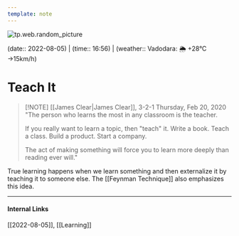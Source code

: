 ```yaml
---
template: note
---
```

![tp.web.random_picture](https://images.unsplash.com/photo-1476514525535-07fb3b4ae5f1?crop=entropy&cs=tinysrgb&fit=crop&fm=jpg&h=300&ixid=MnwxfDB8MXxyYW5kb218MHx8dHJlZSxsYW5kc2NhcGUsd2F0ZXIsbW91bnRhaW58fHx8fHwxNjU5Njk4Nzg5&ixlib=rb-1.2.1&q=80&utm_campaign=api-credit&utm_medium=referral&utm_source=unsplash_source&w=900)

(date:: 2022-08-05) | (time:: 16:56) | (weather:: Vadodara: 🌦   +28°C →15km/h)

# Teach It
> [!NOTE] [[James Clear|James Clear]], 3-2-1 Thursday, Feb 20, 2020
> "The person who learns the most in any classroom is the teacher.
> 
> If you really want to learn a topic, then "teach" it. Write a book. Teach a class. Build a product. Start a company.
> 
> The act of making something will force you to learn more deeply than reading ever will."

True learning happens when we learn something and then externalize it by teaching it to someone else. The [[Feynman Technique]] also emphasizes this idea.

---
#### Internal Links
[[2022-08-05]], [[Learning]] 